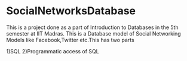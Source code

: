 SocialNetworksDatabase
======================

This is a project done as a part of Introduction to Databases in the 5th semester at IIT Madras. This is a Database model of Social Networking Models like Facebook,Twitter etc.This has two parts

1)SQL
2)Programmatic access of SQL


